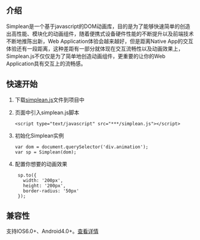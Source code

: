 ## 介绍
Simplean是一个基于javascript的DOM动画库，目的是为了能够快速简单的创造出高性能、模块化的动画组件，随着便携式设备硬件性能的不断提升以及前端技术不断地推陈出新，Web Application体验会越来越好，但是距离Native App的交互体验还有一段距离，这种差距有一部分就体现在交互流畅性以及动画效果上，Simplean.js不仅仅是为了简单地创造动画组件，更重要的让你的Web Application具有交互上的流畅感。

## 快速开始
1. 下载[simplean.js](http://liyandalmllml.github.io/js/simplean.js)文件到项目中

2. 页面中引入simplean.js脚本

    `<script type="text/javascript" src="***/simplean.js"></script>`

3. 初始化Simplean实例
    
    ```
    var dom = document.querySelector('div.animation');
    var sp = Simplean(dom);
    ```

4. 配置你想要的动画效果

     ```
      sp.to({
        width: '200px',
        height: '200px',
        border-radius: '50px'
      });
     ```

## 兼容性
支持IOS6.0+、Android4.0+。[查看详情](compatibility.md)